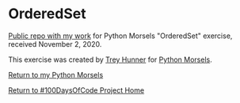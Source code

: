 # OrderedSet

[Public repo with my work](https://github.com/mUtterberg/python_morsels/tree/master/orderedset/) for Python Morsels "OrderedSet" exercise, received November 2, 2020.

This exercise was created by [Trey Hunner](https://treyhunner.com/) for [Python Morsels](https://try.pythonmorsels.com/).

[Return to my Python Morsels](https://mutterberg.github.io/python_morsels)

[Return to #100DaysOfCode Project Home](https://mutterberg.github.io)
